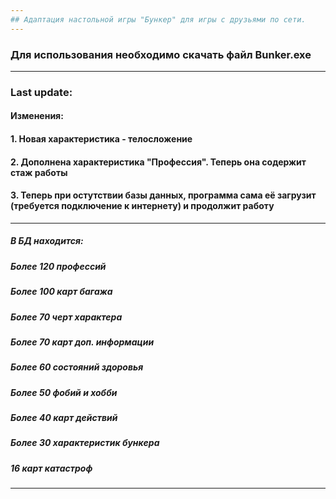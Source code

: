 ```yaml
---
## Адаптация настольной игры "Бункер" для игры с друзьями по сети.
---
```

### Для использования необходимо скачать файл Bunker.exe
---
### Last update:
#### Изменения:
#### 1. Новая характеристика - телосложение
#### 2. Дополнена характеристика "Профессия". Теперь она содержит стаж работы
#### 3. Теперь при остутствии базы данных, программа сама её загрузит (требуется подключение к интернету) и продолжит работу
---
##### В БД находится:
##### Более 120 профессий
##### Более 100 карт багажа
##### Более 70 черт характера
##### Более 70 карт доп. информации
##### Более 60 состояний здоровья
##### Более 50 фобий и хобби
##### Более 40 карт действий
##### Более 30 характеристик бункера
##### 16 карт катастроф
---
